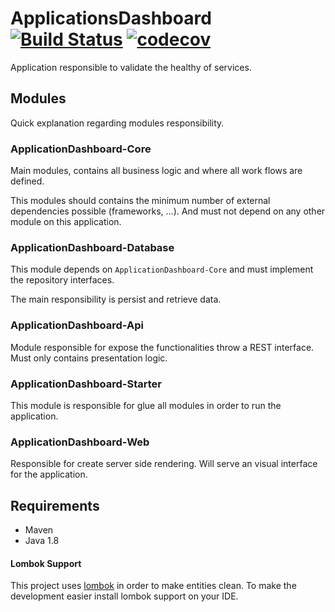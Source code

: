# ApplicationsDashboard [![Build Status](https://travis-ci.org/72MiguelGomes/ApplicationsDashboard.svg?branch=master)](https://travis-ci.org/72MiguelGomes/ApplicationsDashboard) [![codecov](https://codecov.io/gh/72MiguelGomes/ApplicationsDashboard/branch/master/graph/badge.svg)](https://codecov.io/gh/72MiguelGomes/ApplicationsDashboard)

Application responsible to validate the healthy of services.

## Modules

Quick explanation regarding modules responsibility.

### ApplicationDashboard-Core

Main modules, contains all business logic and where all work flows are defined.

This modules should contains the minimum number of external dependencies possible (frameworks, ...).
And must not depend on any other module on this application.  

### ApplicationDashboard-Database

This module depends on ``ApplicationDashboard-Core`` and must implement the repository interfaces.

The main responsibility is persist and retrieve data. 

### ApplicationDashboard-Api

Module responsible for expose the functionalities throw a REST interface. Must only contains presentation logic.

### ApplicationDashboard-Starter

This module is responsible for glue all modules in order to run the application.

### ApplicationDashboard-Web

Responsible for create server side rendering. Will serve an visual interface for the application. 

## Requirements

- Maven
- Java 1.8

#### Lombok Support

This project uses [lombok](https://projectlombok.org/) in order to make entities clean. To make the development easier install 
lombok support on your IDE.